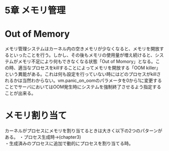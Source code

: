 # 5章 メモリ管理
# Out of Memory
メモリ管理システムはカーネル内の空きメモリが少なくなると、メモリを開放するといったことを行う。しかし、その後もメモリの使用量が増え続けると、システムがメモリ不足により何もできなくなる状態「Out of Momory」となる。この時、適当なプロセスをkillすることによってメモリを開放する「OOM killer」という異能がある。これは何も設定を行っていない時にはどのプロセスがkillされるかは当然わからない。vm.panic_on_oomのパラメータを0から1に変更することでサーバにおいてはOOM発生時にシステムを強制終了させるよう指定することが出来る。

# メモリ割り当て
カーネルがプロセスにメモリを割り当てるときは大きく以下の2つのパターンがある。
・プロセス生成時→(chapter3)  
・生成済みのプロセスに追加で動的にプロセスを割り当てる時。  





